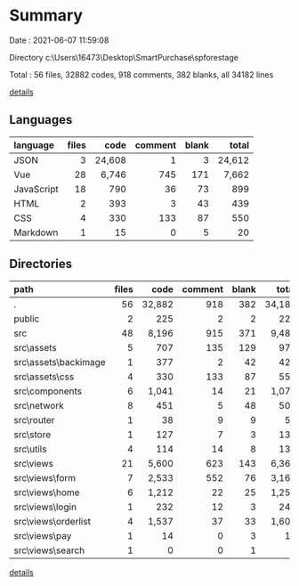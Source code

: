 # Summary

Date : 2021-06-07 11:59:08

Directory c:\Users\16473\Desktop\SmartPurchase\spforestage

Total : 56 files,  32882 codes, 918 comments, 382 blanks, all 34182 lines

[details](details.md)

## Languages
| language | files | code | comment | blank | total |
| :--- | ---: | ---: | ---: | ---: | ---: |
| JSON | 3 | 24,608 | 1 | 3 | 24,612 |
| Vue | 28 | 6,746 | 745 | 171 | 7,662 |
| JavaScript | 18 | 790 | 36 | 73 | 899 |
| HTML | 2 | 393 | 3 | 43 | 439 |
| CSS | 4 | 330 | 133 | 87 | 550 |
| Markdown | 1 | 15 | 0 | 5 | 20 |

## Directories
| path | files | code | comment | blank | total |
| :--- | ---: | ---: | ---: | ---: | ---: |
| . | 56 | 32,882 | 918 | 382 | 34,182 |
| public | 2 | 225 | 2 | 2 | 229 |
| src | 48 | 8,196 | 915 | 371 | 9,482 |
| src\assets | 5 | 707 | 135 | 129 | 971 |
| src\assets\backimage | 1 | 377 | 2 | 42 | 421 |
| src\assets\css | 4 | 330 | 133 | 87 | 550 |
| src\components | 6 | 1,041 | 14 | 21 | 1,076 |
| src\network | 8 | 451 | 5 | 48 | 504 |
| src\router | 1 | 38 | 9 | 9 | 56 |
| src\store | 1 | 127 | 7 | 3 | 137 |
| src\utils | 4 | 114 | 14 | 8 | 136 |
| src\views | 21 | 5,600 | 623 | 143 | 6,366 |
| src\views\form | 7 | 2,533 | 552 | 76 | 3,161 |
| src\views\home | 6 | 1,212 | 22 | 25 | 1,259 |
| src\views\login | 1 | 232 | 12 | 3 | 247 |
| src\views\orderlist | 4 | 1,537 | 37 | 33 | 1,607 |
| src\views\pay | 1 | 14 | 0 | 3 | 17 |
| src\views\search | 1 | 0 | 0 | 1 | 1 |

[details](details.md)